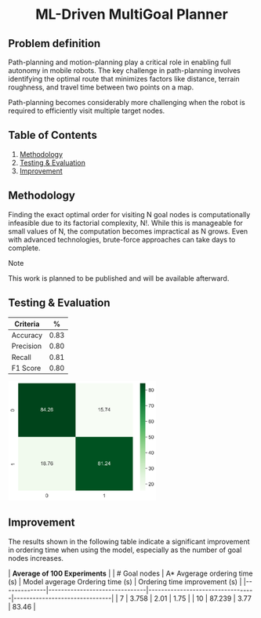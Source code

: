 <h1 align="center"> ML-Driven MultiGoal Planner </h1>

## Problem definition

Path-planning and motion-planning play a critical role in enabling full autonomy in mobile robots.
The key challenge in path-planning involves identifying the optimal route that minimizes factors like distance, terrain roughness, and travel time between two points on a map.

Path-planning becomes considerably more challenging when the robot is required to
efficiently visit multiple target nodes. 

## Table of Contents
1. [Methodology](#methodology)
2. [Testing & Evaluation](#testing--evaluation)
3. [Improvement](#improvement)

## Methodology
Finding the exact optimal order for visiting N goal nodes is computationally infeasible due to its factorial complexity, N!. While this is manageable for small values of N, the computation becomes impractical as N grows. Even with advanced technologies, brute-force approaches can take days to complete. 

>[!NOTE]
> This work is planned to be published and will be available afterward.

## Testing & Evaluation

|  Criteria  |  %   |
|------------|------|
| Accuracy   | 0.83 |
| Precision  | 0.80 |
| Recall     | 0.81 |
| F1 Score   | 0.80 |

<img src="modeling/Logistic%20regression/outputs/confusion_matrix.png" alt="confusion matrix" width="60%">

## Improvement
The results shown in the following table indicate a significant improvement in ordering time when using the model, especially as the number of goal nodes increases.

|                                   **Average of 100 Experiments**                                                |
| # Goal nodes | A* Avgerage ordering time (s) | Model avgerage Ordering time (s) | Ordering time improvement (s) |
|--------------|-------------------------------|----------------------------------|-------------------------------|
|       7      |            3.758              |               2.01               |             1.75              |
|       10     |            87.239             |               3.77               |             83.46             |


